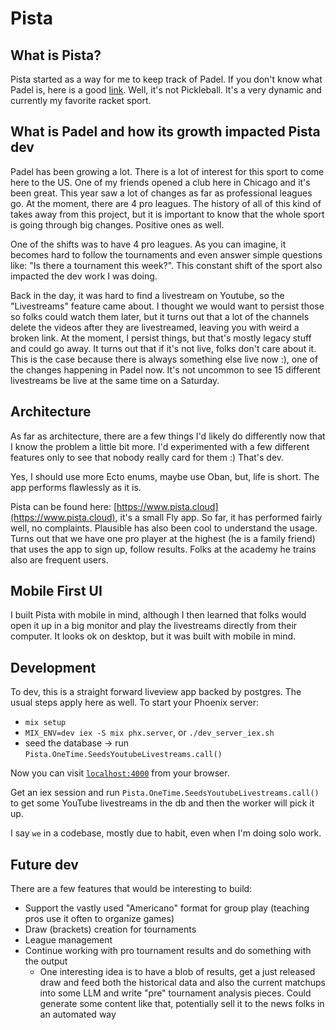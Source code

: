# Pista


## What is Pista?

Pista started as a way for me to keep track of Padel. If you don't know what
Padel is, here is a good [link](https://www.linkedin.com/posts/alegalan96_padel-ugcPost-7233781762793889793-BUtv).
Well, it's not Pickleball. It's a very dynamic and currently my favorite racket
sport.


## What is Padel and how its growth impacted Pista dev

Padel has been growing a lot. There is a lot of interest for this sport to come
here to the US. One of my friends opened a club here in Chicago and it's been
great. This year saw a lot of changes as far as professional leagues go. At the
moment, there are 4 pro leagues. The history of all of this kind of takes away
from this project, but it is important to know that the whole sport is going
through big changes. Positive ones as well.

One of the shifts was to have 4 pro leagues. As you can imagine, it becomes
hard to follow the tournaments and even answer simple questions like: "Is there
a tournament this week?". This constant shift of the sport also impacted the
dev work I was doing.

Back in the day, it was hard to find a livestream on Youtube, so the
"Livestreams" feature came about. I thought we would want to persist those so
folks could watch them later, but it turns out that a lot of the channels
delete the videos after they are livestreamed, leaving you with weird a broken
link. At the moment, I persist things, but that's mostly legacy stuff and could
go away. It turns out that if it's not live, folks don't care about it. This is
the case because there is always something else live now :), one of the changes
happening in Padel now. It's not uncommon to see 15 different livestreams be
live at the same time on a Saturday.


## Architecture

As far as architecture, there are a few things I'd likely do differently now
that I know the problem a little bit more. I'd experimented with a few
different features only to see that nobody really card for them :) That's dev.

Yes, I should use more Ecto enums, maybe use Oban, but, life is short. The app
performs flawlessly as it is.

Pista can be found here:
[https://www.pista.cloud](https://www.pista.cloud), it's
a small Fly app. So far, it has performed fairly well, no complaints. Plausible
has also been cool to understand the usage. Turns out that we have one pro
player at the highest (he is a family friend) that uses the app to sign up,
follow results. Folks at the academy he trains also are frequent users.


## Mobile First UI

I built Pista with mobile in mind, although I then learned that folks would
open it up in a big monitor and play the livestreams directly from their
computer. It looks ok on desktop, but it was built with mobile in mind.


## Development

To dev, this is a straight forward liveview app backed by postgres. The usual
steps apply here as well. To start your Phoenix server:

  * `mix setup`
  * `MIX_ENV=dev iex -S mix phx.server`, or `./dev_server_iex.sh`
  * seed the database -> run `Pista.OneTime.SeedsYoutubeLivestreams.call()`

Now you can visit [`localhost:4000`](http://localhost:4000) from your browser.

Get an iex session and run `Pista.OneTime.SeedsYoutubeLivestreams.call()` to
get some YouTube livestreams in the db and then the worker will pick it up.

I say `we` in a codebase, mostly due to habit, even when I'm doing solo work.


## Future dev

There are a few features that would be interesting to build:

- Support the vastly used "Americano" format for group play (teaching pros use
  it often to organize games)
- Draw (brackets) creation for tournaments
- League management
- Continue working with pro tournament results and do something with the output
  - One interesting idea is to have a blob of results, get a just released draw
    and feed both the historical data and also the current matchups into some
    LLM and write "pre" tournament analysis pieces. Could generate some content
    like that, potentially sell it to the news folks in an automated way
